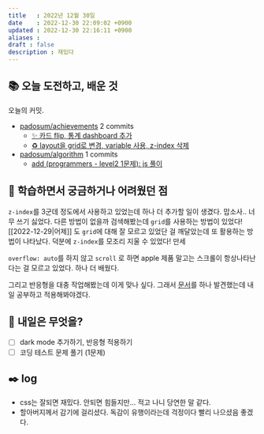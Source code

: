 ```yaml
---
title   : 2022년 12월 30일 
date    : 2022-12-30 22:09:02 +0900
updated : 2022-12-30 22:16:11 +0900
aliases : 
draft : false
description : 재밌다
---
```

## 📚 오늘 도전하고, 배운 것

<!-- commit -->
오늘의 커밋.
- [padosum/achievements](https://github.com/padosum/achievements) 2 commits
  - [✨ 카드 flip, 통계 dashboard 추가](https://github.com/padosum/achievements/commit/1c432c5426f71c63c3237896aaf468eebf9a14c5)
  - [♻️ layout을 grid로 변경, variable 사용, z-index 삭제](https://github.com/padosum/achievements/commit/87229dc55c33b990b7b9d02767b541cb9ca2663f)
- [padosum/algorithm](https://github.com/padosum/algorithm) 1 commits
  - [add (programmers - level2 1문제): js 풀이](https://github.com/padosum/algorithm/commit/e96f7e3a7995ba52538e73dd1dab5b0e432936d9)
<!-- commitstop -->

## 🤔 학습하면서 궁금하거나 어려웠던 점

`z-index`를 3군데 정도에서 사용하고 있었는데 하나 더 추가할 일이 생겼다. 맙소사.. 너무 쓰기 싫었다. 다른 방법이 없을까 검색해봤는데 `grid`를 사용하는 방법이 있었다! [[2022-12-29|어제]] 도 `grid`에 대해 잘 모르고 있었단 걸 깨달았는데 또 활용하는 방법이 나타났다. 덕분에 `z-index`를 모조리 지울 수 있었다! 만세

`overflow: auto`를 하지 않고 `scroll` 로 하면 apple 제품 말고는 스크롤이 항상나타난다는 걸 모르고 있었다. 하나 더 배웠다.

그리고 반응형을 대충 작업해봤는데 이게 맞나 싶다. 그래서 [문서](https://web.dev/learn/design/)를 하나 발견했는데 내일 공부하고 적용해봐야겠다.

## 🌅 내일은 무엇을?
- [ ] dark mode 추가하기, 반응형 적용하기
- [ ] 코딩 테스트 문제 풀기 (1문제)

## ✒️ log
- css는 잘되면 재밌다. 안되면 힘들지만... 적고 나니 당연한 말 같다.
- 할아버지께서 감기에 걸리셨다. 독감이 유행이라는데 걱정이다 빨리 나으셨음 좋겠다. 
